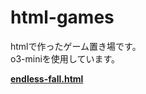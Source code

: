 # html-games

htmlで作ったゲーム置き場です。  
o3-miniを使用しています。  

[**endless-fall.html**](https://hhungry2.github.io/html-games/endless-fall.html)
